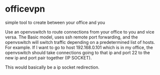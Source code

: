 # officevpn
simple tool to create between your office and you

Use an openvswitch to route connections from your office to you and vice versa. 
The Basic model, uses ssh remote port forwarding, and the openvswitch will switch traffic depending on a
predetermined list of hosts. 
For example. If I want to go to host 192.168.0.101 which is in my office, the openvswitch should take connections going
to that ip and port 22 to the new ip and port pair together (IP SOCKET). 

This would basically be a ip socket redirection. 
